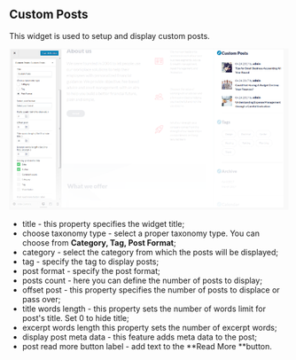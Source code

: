 ## Custom Posts

This widget is used to setup and display custom posts.

![](/assets/9504import.png)

* title - this property specifies the widget title;
* choose taxonomy type - select a proper taxonomy type. You can choose from **Category, Tag, Post Format**;
* category - select the category from which the posts will be displayed;
* tag - specify the tag to display posts;
* post format - specify the post format;
* posts count - here you can define the number of posts to display;
* offset post - this property specifies the number of posts to displace or pass over;
* title words length - this property sets the number of words limit for post's title. Set 0 to hide title;
* excerpt words length  this property sets the number of excerpt words;
* display post meta data - this feature adds meta data to the post;
* post read more button label - add text to the **Read More **button.



